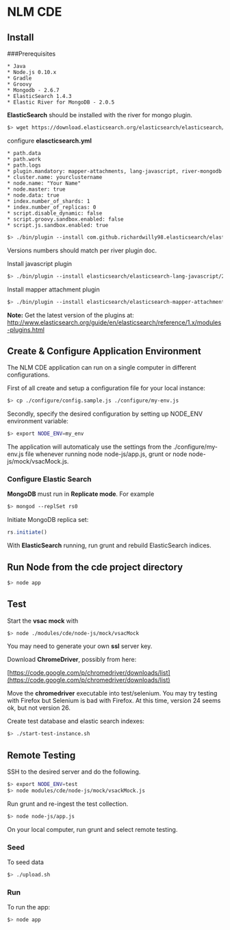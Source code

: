 # NLM CDE

## Install

###Prerequisites

    * Java
    * Node.js 0.10.x
    * Gradle
    * Groovy
    * Mongodb - 2.6.7
    * ElasticSearch 1.4.3
    * Elastic River for MongoDB - 2.0.5

**ElasticSearch** should be installed with the river for mongo plugin.

```sh
$> wget https://download.elasticsearch.org/elasticsearch/elasticsearch/elasticsearch-1.4.3.tar.gz
```

configure **elascticsearch.yml** 

    * path.data
    * path.work
    * path.logs
    * plugin.mandatory: mapper-attachments, lang-javascript, river-mongodb
    * cluster.name: yourclustername
    * node.name: "Your Name"
    * node.master: true
    * node.data: true
    * index.number_of_shards: 1
    * index.number_of_replicas: 0
    * script.disable_dynamic: false
    * script.groovy.sandbox.enabled: false
    * script.js.sandbox.enabled: true

```sh
$> ./bin/plugin --install com.github.richardwilly98.elasticsearch/elasticsearch-river-mongodb/2.0.5
```

Versions numbers should match per river plugin doc. 

Install javascript plugin

```sh
$> ./bin/plugin --install elasticsearch/elasticsearch-lang-javascript/2.3.1
```


Install mapper attachment plugin

```sh
$> ./bin/plugin --install elasticsearch/elasticsearch-mapper-attachments/2.4.1
```

**Note:** Get the latest version of the plugins at: http://www.elasticsearch.org/guide/en/elasticsearch/reference/1.x/modules-plugins.html

## Create & Configure Application Environment
The NLM CDE application can run on a single computer in different configurations. 

First of all create and setup a configuration file for your local instance:

```sh
$> cp ./configure/config.sample.js ./configure/my-env.js
```

Secondly, specify the desired configuration by setting up NODE_ENV environment variable:

```sh
$> export NODE_ENV=my_env
```

The application will automaticaly use the settings from the ./configure/my-env.js file whenever running node node-js/app.js, grunt or node node-js/mock/vsacMock.js.


### Configure Elastic Search

**MongoDB** must run in **Replicate mode**. For example

```sh
$> mongod --replSet rs0
```

Initiate MongoDB replica set:

```javascript
rs.initiate()
```

With **ElasticSearch** running, run grunt and rebuild ElasticSearch indices.


## Run Node from the cde project directory

```sh
$> node app
```

## Test

Start the **vsac mock** with 

```sh
$> node ./modules/cde/node-js/mock/vsacMock
```

You may need to generate your own **ssl** server key. 

Download **ChromeDriver**, possibly from here:

[https://code.google.com/p/chromedriver/downloads/list](https://code.google.com/p/chromedriver/downloads/list)


Move the **chromedriver** executable into test/selenium.
You may try testing with Firefox but Selenium is bad with Firefox. At this time, version 24 seems ok, but not version 26.

Create test database and elastic search indexes:

```sh
$> ./start-test-instance.sh
```

## Remote Testing

SSH to the desired server and do the following.

```sh
$> export NODE_ENV=test
$> node modules/cde/node-js/mock/vsackMock.js
```

Run grunt and re-ingest the test collection.

```sh
$> node node-js/app.js
```

On your local computer, run grunt and select remote testing.

### Seed

To seed data

```sh
$> ./upload.sh
```

### Run

To run the app: 

```sh
$> node app
```